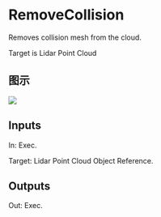 # RemoveCollision

Removes collision mesh from the cloud.

Target is Lidar Point Cloud

## 图示

![]($-20221218-19434233.png)

## Inputs

In: Exec.

Target: Lidar Point Cloud Object Reference.  

## Outputs

Out: Exec.


